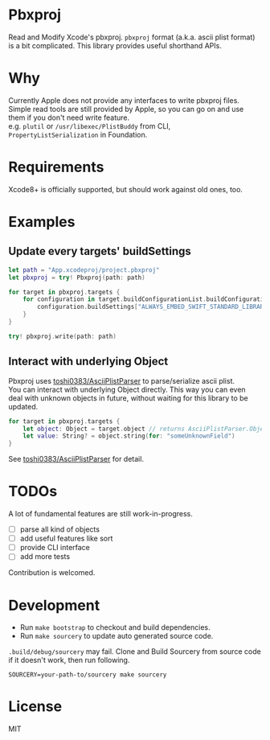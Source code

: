 # Pbxproj
Read and Modify Xcode's pbxproj.
`pbxproj` format (a.k.a. ascii plist format) is a bit complicated. This library provides useful shorthand APIs.

# Why
Currently Apple does not provide any interfaces to write pbxproj files.  
Simple read tools are still provided by Apple, so you can go on and use them if you don't need write feature.  
e.g. `plutil` or `/usr/libexec/PlistBuddy` from CLI, `PropertyListSerialization` in Foundation.

# Requirements
Xcode8+ is officially supported, but should work against old ones, too.

# Examples
## Update every targets' buildSettings
```swift
let path = "App.xcodeproj/project.pbxproj"
let pbxproj = try! Pbxproj(path: path)

for target in pbxproj.targets {
    for configuration in target.buildConfigurationList.buildConfigurations {
        configuration.buildSettings["ALWAYS_EMBED_SWIFT_STANDARD_LIBRARIES"] = "YES"
    }
}

try! pbxproj.write(path: path)
```

## Interact with underlying Object
Pbxproj uses [toshi0383/AsciiPlistParser](https://github.com/toshi0383/AsciiPlistParser) to parse/serialize ascii plist.  
You can interact with underlying Object directly. This way you can even deal with unknown objects in future, without waiting for this library to be updated.  

```swift
for target in pbxproj.targets {
    let object: Object = target.object // returns AsciiPlistParser.Object
    let value: String? = object.string(for: "someUnknownField")
}
```

See [toshi0383/AsciiPlistParser](https://github.com/toshi0383/AsciiPlistParser) for detail.

# TODOs
A lot of fundamental features are still work-in-progress.  

- [ ] parse all kind of objects
- [ ] add useful features like sort
- [ ] provide CLI interface
- [ ] add more tests

Contribution is welcomed.

# Development
- Run `make bootstrap` to checkout and build dependencies.
- Run `make sourcery` to update auto generated source code.

`.build/debug/sourcery` may fail. Clone and Build Sourcery from source code if it doesn't work, then run following.

```
SOURCERY=your-path-to/sourcery make sourcery
```

# License
MIT

